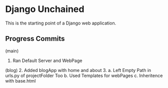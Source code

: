 # Django Unchained

This is the starting point of a Django web application.

## Progress Commits
(main)
1. Ran Default Server and WebPage

(blog)
2. Added blogApp with home and about
3. 
    a. Left Empty Path in urls.py of projectFolder Too
    b. Used Templates for webPages
    c. Inheritence with base.html